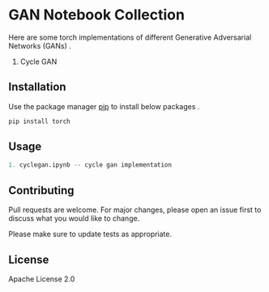# GAN Notebook Collection

Here are some torch implementations of different Generative Adversarial Networks (GANs) .

1. Cycle GAN

## Installation

Use the package manager [pip](https://pip.pypa.io/en/stable/) to install below packages .

```bash
pip install torch
```

## Usage

```python
1. cyclegan.ipynb -- cycle gan implementation 
```

## Contributing
Pull requests are welcome. For major changes, please open an issue first to discuss what you would like to change.

Please make sure to update tests as appropriate.

## License
Apache License 2.0